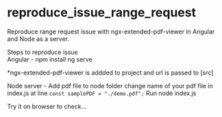 # reproduce_issue_range_request
Reproduce range request issue with ngx-extended-pdf-viewer in Angular and Node as a server.  

Steps to reproduce issue <br/>
Angular - 
  npm install 
  ng serve

*ngx-extended-pdf-viewer is addded to project and url is passed to [src]

Node server - 
  Add pdf file to node folder 
  change name of your pdf file in index.js at line `const samplePDF = "./demo.pdf";`
  Run node index.js
  
 Try it on browser to check... 
  

